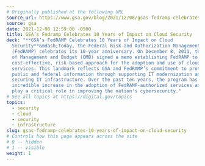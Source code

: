 ```yaml
---
# Originally published at the following URL
source_url: https://www.gsa.gov/blog/2021/12/08/gsas-fedramp-celebrates-10-years-of-impact-on-cloud-security
source: gsa
date: 2021-12-08 12:59:00 -0500
title: GSA’s Fedramp Celebrates 10 Years of Impact on Cloud Security
deck: "**GSA’s FedRAMP Celebrates 10 Years of Impact on Cloud
  Security**&mdash;Today, the Federal Risk and Authorization Management Program
  (FedRAMP) celebrates its 10-year anniversary. On December 8, 2011, the Office
  of Management and Budget (OMB) signed a memo establishing FedRAMP to provide a
  cost-effective, risk-based approach for the adoption and use of cloud
  services. This landmark reflects GSA and FedRAMP’s commitment to protecting
  public and federal information through supporting IT modernization and
  securing IT infrastructure. Over the past ten years, the program has seen an
  incredible increase in the adoption of FedRAMP-authorized services and will
  play a critical role in improving the nation's cybersecurity."
# See all topics at https://digital.gov/topics
topics:
  - security
  - cloud
  - security
  - infrastructure
slug: gsas-fedramp-celebrates-10-years-of-impact-on-cloud-security
# Controls how this page appears across the site
# 0 -- hidden
# 1 -- visible
weight: 1
---
```

